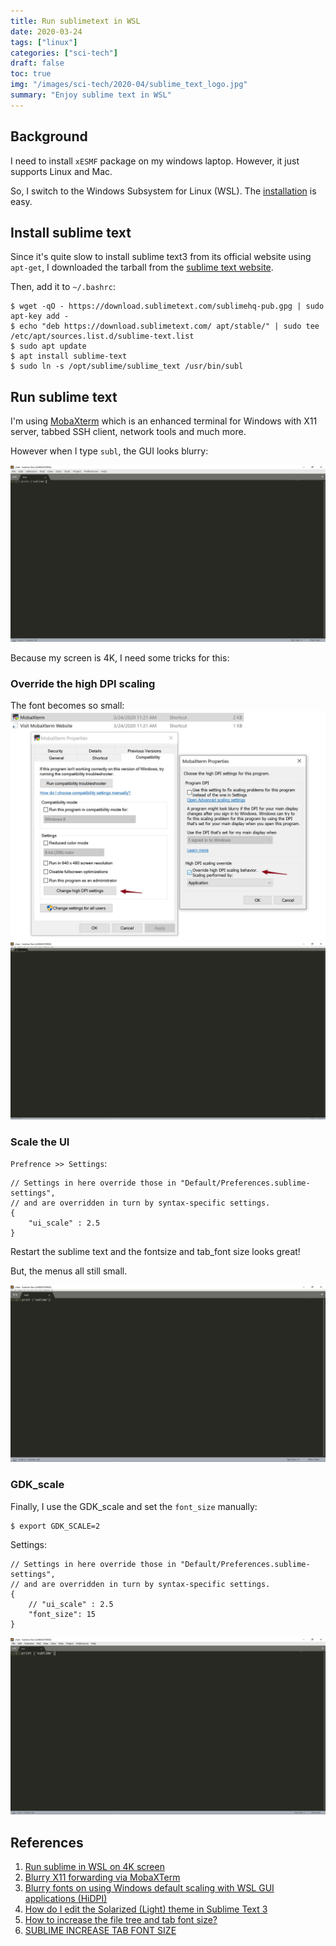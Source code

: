 ```yaml
---
title: Run sublimetext in WSL
date: 2020-03-24
tags: ["linux"]
categories: ["sci-tech"]
draft: false
toc: true
img: "/images/sci-tech/2020-04/sublime_text_logo.jpg"
summary: "Enjoy sublime text in WSL"
---
```


## Background

I need to install `xESMF` package on my windows laptop. However, it just supports Linux and Mac.

So, I switch to the Windows Subsystem for Linux (WSL). The [installation](https://docs.microsoft.com/en-us/windows/wsl/install-win10) is easy.

## Install sublime text

Since it's quite slow to install sublime text3 from its official website using `apt-get`, I downloaded the tarball from the [sublime text website](https://www.sublimetext.com/3).

Then, add it to `~/.bashrc`:

```
$ wget -qO - https://download.sublimetext.com/sublimehq-pub.gpg | sudo apt-key add -
$ echo "deb https://download.sublimetext.com/ apt/stable/" | sudo tee /etc/apt/sources.list.d/sublime-text.list
$ sudo apt update
$ apt install sublime-text
$ sudo ln -s /opt/sublime/sublime_text /usr/bin/subl
```

## Run sublime text

I'm using [MobaXterm](https://mobaxterm.mobatek.net/) which is an enhanced terminal for Windows with X11 server, tabbed SSH client, network tools and much more.

However when I type `subl`, the GUI looks blurry:

![blurry](/images/sci-tech/2020-04/blurry.jpg)

Because my screen is 4K, I need some tricks for this:

### Override the high DPI scaling

The font becomes so small:
   ![high_dpi](/images/sci-tech/2020-04/high_dpi.jpg)
   ![small_font](/images/sci-tech/2020-04/small_font.jpg)

### Scale the UI

`Prefrence >> Settings`:

```
// Settings in here override those in "Default/Preferences.sublime-settings",
// and are overridden in turn by syntax-specific settings.
{
	"ui_scale" : 2.5
}
```

Restart the sublime text and the fontsize and tab_font size looks great!

But, the menus all still small.

![small_menu](/images/sci-tech/2020-04/small_menu.jpg)

### GDK_scale

Finally, I use the GDK_scale and set the `font_size` manually:

```
$ export GDK_SCALE=2
```

Settings:

```
// Settings in here override those in "Default/Preferences.sublime-settings",
// and are overridden in turn by syntax-specific settings.
{
	// "ui_scale" : 2.5
	"font_size": 15
}

```

  ![gdk_scale](/images/sci-tech/2020-04/gdk_scale.jpg)


## References

1. [Run sublime in WSL on 4K screen](https://github.com/sublimehq/sublime_text/issues/3251)
2. [Blurry X11 forwarding via MobaXTerm](https://stackoverflow.com/questions/46890879/blurry-x11-forwarding-via-mobaxterm)
3. [Blurry fonts on using Windows default scaling with WSL GUI applications (HiDPI)](https://superuser.com/questions/1370361/blurry-fonts-on-using-windows-default-scaling-with-wsl-gui-applications-hidpi)
4. [How do I edit the Solarized (Light) theme in Sublime Text 3](https://stackoverflow.com/questions/18746993/how-do-i-edit-the-solarized-light-theme-in-sublime-text-3)
5. [How to increase the file tree and tab font size?](https://forum.sublimetext.com/t/how-to-increase-the-file-tree-and-tab-font-size/5821)
6. [SUBLIME INCREASE TAB FONT SIZE](https://phpcodez.com/sublime-increase-tab-font-size/)